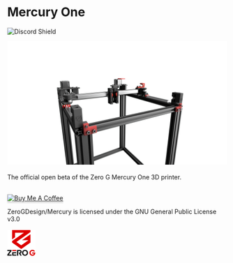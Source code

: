 # Mercury One
![Discord Shield](https://discord.com/api/guilds/747612067951018075/widget.png?style=banner2)

<img src="./Renders//render.png"><br><br>
The official open beta of the Zero G Mercury One 3D printer.

<br>
<a href="https://www.buymeacoffee.com/dutchdude" target="_blank"><img src="https://www.buymeacoffee.com/assets/img/custom_images/orange_img.png" alt="Buy Me A Coffee" style="height: 41px !important;width: 174px !important;box-shadow: 0px 3px 2px 0px rgba(190, 190, 190, 0.5) !important;-webkit-box-shadow: 0px 3px 2px 0px rgba(190, 190, 190, 0.5) !important;" ></a>

ZeroGDesign/Mercury is licensed under the
GNU General Public License v3.0<br><br>
<img src="./Renders/Logo.png" width="64">
